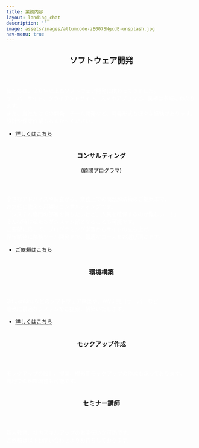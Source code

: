 ```yaml
---
title: 業務内容
layout: landing_chat
description: ''
image: assets/images/altumcode-zE007SNgcdE-unsplash.jpg
nav-menu: true
---
```


<!-- Main -->
<div id="main">

<!-- One -->
<section id="one">
	<div class="inner">
		<header class="major">
			<h2>ソフトウェア開発</h2>
		</header>
		<p style="color:#fff;">私たちは、２０年以上もソフトウェア開発に携わってきました。<br>
        サーバーサイド、クライアントサイド、スマホアプリなど、実績は多岐にわたります。<br>
        また、当社だけでの開発、チーム開発など、開発形式も様々な経験があります。<br>
        設計や保守作業もおまかせください。<br>
</p>
        <ul class="actions">
            <li><a href="desc/spec.html" class="button">詳しくはこちら</a></li>
        </ul>
	</div>
</section>

<!-- Two -->
<section id="two" class="spotlights">
	<section>
		<a href="generic.html" class="image">
			<img src="{% link assets/images/goran-ivos-G_BCcijtpUY-unsplash.jpg %}" alt="" data-position="center center" />
		</a>
		<div class="content">
			<div class="inner">
				<header class="major">
					<h3>コンサルティング</h3>
                    <p>(顧問プログラマ)</p>
				</header>
				<p style="color:#fff;">小さなアドバイスや調査から、業務上での問題解決策のご提案まで、<br>
                お気軽に使える月額制コンサルティングです。<br>
                「システム専門の部署を持ちたいけど、人員を確保するのが難しい…！」<br>
                そんな時は私たちがシステム部となることも可能です。<br>
                ご要望に応じて、プログラミング学習からサイトの立ち上げ、<br>
                保守業務に業務ツール開発まで、最適なコースをお選び頂けます。</p>
				<ul class="actions">
					<li><a href="/#contact" class="button">ご依頼はこちら</a></li>
				</ul>
			</div>
		</div>
	</section>
	<section>
		<a href="generic.html" class="image">
			<img src="{% link assets/images/vipul-jha-a4X1cdC1QAc-unsplash.jpg %}" alt="" data-position="top center" />
		</a>
		<div class="content">
			<div class="inner">
				<header class="major">
					<h3>環境構築</h3>
				</header>
				<p style="color:#fff;">Git,Jenkinsなどのソフトウェア構築や、AWS,共用サーバーなど<br>
                業務に最適なシステムをご提案、構築いたします。</p>
				<ul class="actions">
					<li><a href="/desc/environment.html" class="button">詳しくはこちら</a></li>
				</ul>
			</div>
		</div>
	</section>
    <section>
        <a href="generic.html" class="image">
            <img src="{% link assets/images/omid-armin-Heuqy6uiT-0-unsplash.jpg %}" alt="" data-position="top center" />
        </a>
        <div class="content">
            <div class="inner">
                <header class="major">
                    <h3>モックアップ作成</h3>
                </header>
                <p style="color:#fff;">モックアップの設計、提案、撮影用モックアップの作成も承っております。<br>
                現地での細部調整も可能です。</p>
            </div>
        </div>
    </section>
	<section>
		<a href="generic.html" class="image">
			<img src="{% link assets/images/christina-wocintechchat-com-UTw3j_aoIKM-unsplash.jpg %}" alt="" data-position="25% 25%" />
		</a>
        <div class="content">
            <div class="inner">
                <header class="major">
                    <h3>セミナー講師</h3>
                </header>
                <p style="color:#fff;">新人教育、社内スキルアップのお手伝いが可能です。<br>
                ご依頼は以下お問い合わせよりお待ちしております。</p>
            </div>
        </div>
	</section>
</section>


</div>
